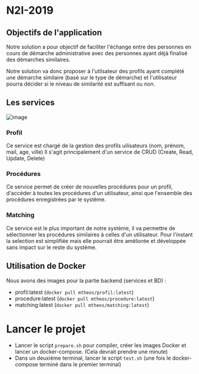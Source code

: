 # N2I-2019

## Objectifs de l'application

Notre solution a pour objectif de faciliter l'échange entre des personnes en cours de démarche administrative avec des personnes ayant déjà finalisé des démarches similaires.

Notre solution va donc proposer à l'utilsateur des profils ayant complété une démarche similaire (basé sur le type de démarche) et l'utilisateur pourra décider si le niveau de similarité est suffisant ou non.

## Les services

![image](https://drive.google.com/uc?export=view&id=1EKC-893CHlbCI-KwsVUWo3OSdNS0npVl)

### Profil
Ce service est chargé de la gestion des profils uilisateurs (nom, prénom, mail, age, ville)
Il s'agit principalement d'un service de CRUD (Create, Read, Update, Delete)

### Procédures
Ce service permet de créer de nouvelles procédures pour un profil, d'accéder à toutes les procédures d'un utilisateur, ainsi que l'ensemble des procédures enregistrées par le système.

### Matching
Ce service est le plus important de notre système, il va permettre de sélectionner les procédures similaires à celles d'un utilisateur. Pour l'instant la selection est simplifiée mais elle pourrait être améliorée et développée sans impact sur le reste du système.


## Utilisation de Docker

Nous avons des images pour la partie backend (services et BD) :
- profil:latest (`docker pull mtheos/profil:latest`)
- procedure:latest (`docker pull mtheos/procedure:latest`)
- matching:latest (`docker pull mtheos/matching:latest`)

# Lancer le projet

- Lancer le script `prepare.sh` pour compiler, créer les images Docker et lancer un docker-compose.
(Cela devrait prendre une minute)
- Dans un deuxième terminal, lancer le script `test.sh` (une fois le docker-compose terminé dans le premier terminal)
